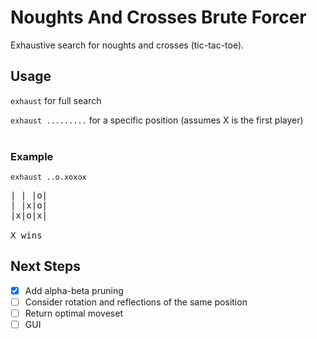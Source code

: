 # Noughts And Crosses Brute Forcer
Exhaustive search for noughts and crosses (tic-tac-toe).

## Usage
`exhaust` for full search

`exhaust .........` for a specific position
(assumes X is the first player)
<br></br>
### Example
`exhaust ..o.xoxox`
<pre>
| | |o|
| |x|o|
|x|o|x| 

X wins
</pre>
## Next Steps
- [x] Add alpha-beta pruning 
- [ ] Consider rotation and reflections of the same position
- [ ] Return optimal moveset
- [ ] GUI
